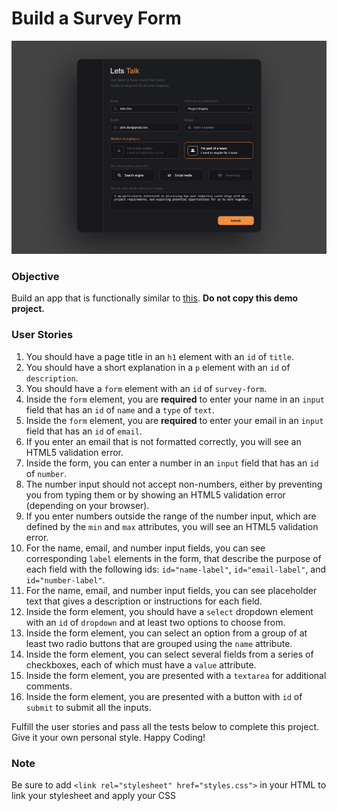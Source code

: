 # Build a Survey Form

![alt text](./assets/survey-form-laptop.png)

### Objective
Build an app that is functionally similar to [this](https://survey-form.freecodecamp.rocks). **Do not copy this demo project.**

### User Stories
1. You should have a page title in an `h1` element with an `id` of `title`.
2. You should have a short explanation in a `p` element with an `id` of `description`.
3. You should have a `form` element with an `id` of `survey-form`.
4. Inside the `form` element, you are **required** to enter your name in an `input` field that has an `id` of `name` and a `type` of `text`.
5. Inside the `form` element, you are **required** to enter your email in an `input` field that has an `id` of `email`.
6. If you enter an email that is not formatted correctly, you will see an HTML5 validation error.
7. Inside the form, you can enter a number in an `input` field that has an `id` of `number`.
8. The number input should not accept non-numbers, either by preventing you from typing them or by showing an HTML5 validation error (depending on your browser).
9. If you enter numbers outside the range of the number input, which are defined by the `min` and `max` attributes, you will see an HTML5 validation error.
10. For the name, email, and number input fields, you can see corresponding `label` elements in the form, that describe the purpose of each field with the following ids: `id="name-label"`, `id="email-label"`, and `id="number-label"`.
11. For the name, email, and number input fields, you can see placeholder text that gives a description or instructions for each field.
12. Inside the form element, you should have a `select` dropdown element with an `id` of `dropdown` and at least two options to choose from.
13. Inside the form element, you can select an option from a group of at least two radio buttons that are grouped using the `name` attribute.
14. Inside the form element, you can select several fields from a series of checkboxes, each of which must have a `value` attribute.
15. Inside the form element, you are presented with a `textarea` for additional comments.
16. Inside the form element, you are presented with a button with `id` of `submit` to submit all the inputs.

Fulfill the user stories and pass all the tests below to complete this project. Give it your own personal style. Happy Coding!

### Note
Be sure to add `<link rel="stylesheet" href="styles.css">` in your HTML to link your stylesheet and apply your CSS
